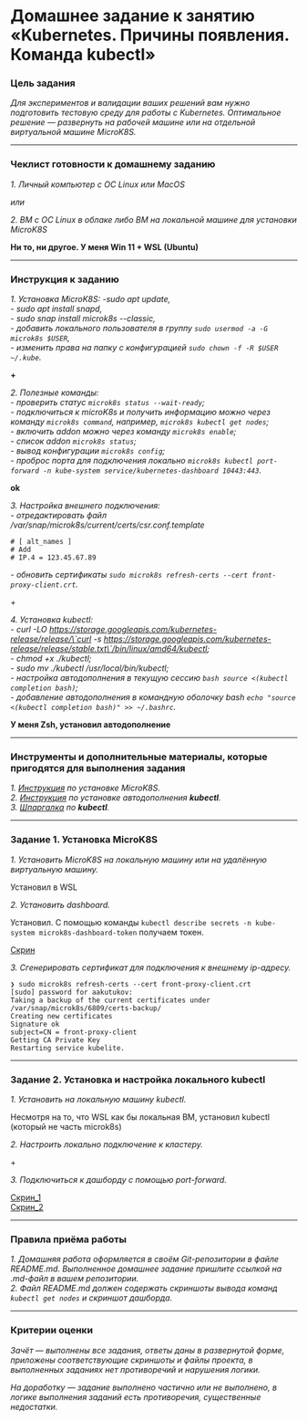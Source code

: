 # Домашнее задание к занятию «Kubernetes. Причины появления. Команда kubectl»

### Цель задания

_Для экспериментов и валидации ваших решений вам нужно подготовить тестовую среду для работы с Kubernetes. Оптимальное решение — развернуть на рабочей машине или на отдельной виртуальной машине MicroK8S._

------

### Чеклист готовности к домашнему заданию

_1. Личный компьютер с ОС Linux или MacOS_

_или_

_2. ВМ c ОС Linux в облаке либо ВМ на локальной машине для установки MicroK8S_

**Ни то, ни другое. У меня Win 11 + WSL (Ubuntu)**

------

### Инструкция к заданию

_1. Установка MicroK8S:_
_-sudo apt update,_  
_- sudo apt install snapd,_  
_- sudo snap install microk8s --classic,_  
_- добавить локального пользователя в группу `sudo usermod -a -G microk8s $USER`,_  
_- изменить права на папку с конфигурацией `sudo chown -f -R $USER ~/.kube`._  

**\+**
  
_2. Полезные команды:_  
_- проверить статус `microk8s status --wait-ready`;_  
_- подключиться к microK8s и получить информацию можно через команду `microk8s command`, например, `microk8s kubectl get nodes`;_  
_- включить addon можно через команду `microk8s enable`;_  
_- список addon `microk8s status`;_  
_- вывод конфигурации `microk8s config`;_  
_- проброс порта для подключения локально `microk8s kubectl port-forward -n kube-system service/kubernetes-dashboard 10443:443`._  
  
**ok**  

_3. Настройка внешнего подключения:_  
_- отредактировать файл /var/snap/microk8s/current/certs/csr.conf.template_  
```shell_
# [ alt_names ]
# Add
# IP.4 = 123.45.67.89
```
_- обновить сертификаты `sudo microk8s refresh-certs --cert front-proxy-client.crt`._  
  
\+

_4. Установка kubectl:_  
_- curl -LO https://storage.googleapis.com/kubernetes-release/release/\`curl -s https://storage.googleapis.com/kubernetes-release/release/stable.txt\`/bin/linux/amd64/kubectl;_  
_- chmod +x ./kubectl;_  
_- sudo mv ./kubectl /usr/local/bin/kubectl;_  
_- настройка автодополнения в текущую сессию `bash source <(kubectl completion bash)`;_  
_- добавление автодополнения в командную оболочку bash `echo "source <(kubectl completion bash)" >> ~/.bashrc`._  

**У меня Zsh, установил автодополнение**

------

### Инструменты и дополнительные материалы, которые пригодятся для выполнения задания

_1. [Инструкция](https://microk8s.io/docs/getting-started) по установке MicroK8S._  
_2. [Инструкция](https://kubernetes.io/ru/docs/reference/kubectl/cheatsheet/#bash) по установке автодополнения **kubectl**._  
_3. [Шпаргалка](https://kubernetes.io/ru/docs/reference/kubectl/cheatsheet/) по **kubectl**._  

------

### Задание 1. Установка MicroK8S

_1. Установить MicroK8S на локальную машину или на удалённую виртуальную машину._  
  
Установил в WSL  
  
_2. Установить dashboard._  
  
Установил. С помощью команды `kubectl describe secrets -n kube-system microk8s-dashboard-token` получаем токен.  
  
[Скрин](/images/screenshot_2.png)  
  
_3. Сгенерировать сертификат для подключения к внешнему ip-адресу._  
```
❯ sudo microk8s refresh-certs --cert front-proxy-client.crt
[sudo] password for aakutukov:
Taking a backup of the current certificates under /var/snap/microk8s/6809/certs-backup/
Creating new certificates
Signature ok
subject=CN = front-proxy-client
Getting CA Private Key
Restarting service kubelite.
```

------

### Задание 2. Установка и настройка локального kubectl
_1. Установить на локальную машину kubectl._  
  
Несмотря на то, что WSL как бы локальная ВМ, установил kubectl (который не часть microk8s)  
  
_2. Настроить локально подключение к кластеру._  
  
\+  
    
_3. Подключиться к дашборду с помощью port-forward._  
  
[Скрин_1](/images/screenshot_1.png)  
[Скрин_2](/images/screenshot_2.png)  

------

### Правила приёма работы

_1. Домашняя работа оформляется в своём Git-репозитории в файле README.md. Выполненное домашнее задание пришлите ссылкой на .md-файл в вашем репозитории._  
_2. Файл README.md должен содержать скриншоты вывода команд `kubectl get nodes` и скриншот дашборда._  

------

### Критерии оценки
_Зачёт — выполнены все задания, ответы даны в развернутой форме, приложены соответствующие скриншоты и файлы проекта, в выполненных заданиях нет противоречий и нарушения логики._

_На доработку — задание выполнено частично или не выполнено, в логике выполнения заданий есть противоречия, существенные недостатки._
